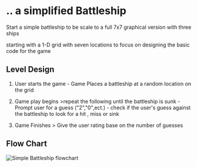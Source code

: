 # .. a simplified Battleship
  Start a simple battleship to be scale to a full 7x7 graphical version with three ships

  starting with a 1-D grid with seven locations to focus on designing the basic code for the game

  ## Level Design
  1. User starts the game
    - Game Places a battleship at a random location on the grid
  1. Game play begins
    >repeat the following until the battleship is sunk
    - Prompt user for a guess ("2","0",ect.)
    - check if the user's guess against the battleship to look for a hit , miss  or sink

  1. Game Finishes
    > Give the user rating base on the number of guesses

## Flow Chart
   ![Simple Battleship flowchart](images/battleshipFlowchart.png)
